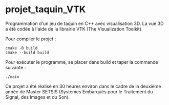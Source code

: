 # projet_taquin_VTK

Programmation d'un jeu de taquin en C++ avec visualisation 3D. La vue 3D a été codée à l'aide de la librairie VTK (The Visualization Toolkit). 

Pour compiler le projet :
```
cmake -B build
cmake --build build
```

Pour exécuter le programme, se placer dans build et taper la commande suivante :
```
./main
```



Ce projet a été réalisé en 30 heures environ dans le cadre de la deuxième année de Master SETSIS (Systèmes Embarqués pour le Traitement du Signal, des Images et du Son). 
